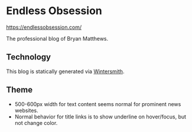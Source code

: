 Endless Obsession
=================

https://endlessobsession.com/

The professional blog of Bryan Matthews.

Technology
----------

This blog is statically generated via [Wintersmith](http://wintersmith.io/).

Theme
-----

* 500-600px width for text content seems normal for prominent news websites.
* Normal behavior for title links is to show underline on hover/focus, but not change color.
